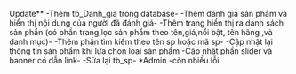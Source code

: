 Update**
-Thêm tb_Danh_gia trong database-
-Thêm đánh giá sản phẩm và hiển thị nội dung của người đã đánh giá-
-Thêm trang hiển thị ra danh sách sản phẩn (có phần trang,lọc sản phẩm theo tên,giá,nổi bật, tên hãng ,và danh mục)-
-Thêm phần tìm kiếm theo tên sp hoặc mã sp-
-Cập nhật lại thông tin sản phẩm khi lựa chon loại sản phẩm
-Cập nhật phần slider và banner có dẫn link-
-Sửa lại tb_sp-
*Admin
-còn nhiều lỗi